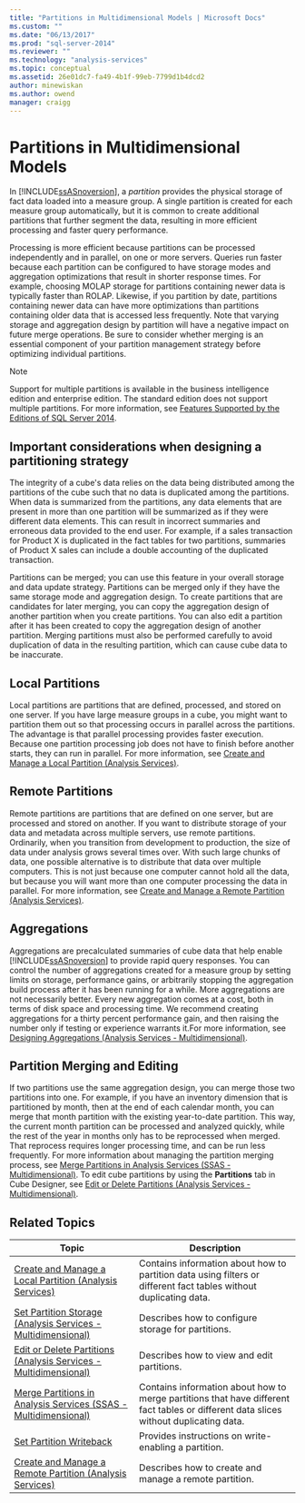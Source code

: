 ```yaml
---
title: "Partitions in Multidimensional Models | Microsoft Docs"
ms.custom: ""
ms.date: "06/13/2017"
ms.prod: "sql-server-2014"
ms.reviewer: ""
ms.technology: "analysis-services"
ms.topic: conceptual
ms.assetid: 26e01dc7-fa49-4b1f-99eb-7799d1b4dcd2
author: minewiskan
ms.author: owend
manager: craigg
---
```

# Partitions in Multidimensional Models
  In [!INCLUDE[ssASnoversion](../../includes/ssasnoversion-md.md)], a *partition* provides the physical storage of fact data loaded into a measure group. A single partition is created for each measure group automatically, but it is common to create additional partitions that further segment the data, resulting in more efficient processing and faster query performance.  
  
 Processing is more efficient because partitions can be processed independently and in parallel, on one or more servers. Queries run faster because each partition can be configured to have storage modes and aggregation optimizations that result in shorter response times. For example, choosing MOLAP storage for partitions containing newer data is typically faster than ROLAP. Likewise, if you partition by date, partitions containing newer data can have more optimizations than partitions containing older data that is accessed less frequently. Note that varying storage and aggregation design by partition will have a negative impact on future merge operations. Be sure to consider whether merging is an essential component of your partition management strategy before optimizing individual partitions.  
  
> [!NOTE]  
>  Support for multiple partitions is available in the business intelligence edition and enterprise edition. The standard edition does not support multiple partitions. For more information, see [Features Supported by the Editions of SQL Server 2014](../../getting-started/features-supported-by-the-editions-of-sql-server-2014.md).  
  
## Important considerations when designing a partitioning strategy  
 The integrity of a cube's data relies on the data being distributed among the partitions of the cube such that no data is duplicated among the partitions. When data is summarized from the partitions, any data elements that are present in more than one partition will be summarized as if they were different data elements. This can result in incorrect summaries and erroneous data provided to the end user. For example, if a sales transaction for Product X is duplicated in the fact tables for two partitions, summaries of Product X sales can include a double accounting of the duplicated transaction.  
  
 Partitions can be merged; you can use this feature in your overall storage and data update strategy. Partitions can be merged only if they have the same storage mode and aggregation design. To create partitions that are candidates for later merging, you can copy the aggregation design of another partition when you create partitions. You can also edit a partition after it has been created to copy the aggregation design of another partition. Merging partitions must also be performed carefully to avoid duplication of data in the resulting partition, which can cause cube data to be inaccurate.  
  
## Local Partitions  
 Local partitions are partitions that are defined, processed, and stored on one server. If you have large measure groups in a cube, you might want to partition them out so that processing occurs in parallel across the partitions. The advantage is that parallel processing provides faster execution. Because one partition processing job does not have to finish before another starts, they can run in parallel. For more information, see [Create and Manage a Local Partition &#40;Analysis Services&#41;](create-and-manage-a-local-partition-analysis-services.md).  
  
## Remote Partitions  
 Remote partitions are partitions that are defined on one server, but are processed and stored on another. If you want to distribute storage of your data and metadata across multiple servers, use remote partitions. Ordinarily, when you transition from development to production, the size of data under analysis grows several times over. With such large chunks of data, one possible alternative is to distribute that data over multiple computers. This is not just because one computer cannot hold all the data, but because you will want more than one computer processing the data in parallel. For more information, see [Create and Manage a Remote Partition &#40;Analysis Services&#41;](create-and-manage-a-remote-partition-analysis-services.md).  
  
## Aggregations  
 Aggregations are precalculated summaries of cube data that help enable [!INCLUDE[ssASnoversion](../../includes/ssasnoversion-md.md)] to provide rapid query responses. You can control the number of aggregations created for a measure group by setting limits on storage, performance gains, or arbitrarily stopping the aggregation build process after it has been running for a while. More aggregations are not necessarily better. Every new aggregation comes at a cost, both in terms of disk space and processing time. We recommend creating aggregations for a thirty percent performance gain, and then raising the number only if testing or experience warrants it.For more information, see [Designing Aggregations &#40;Analysis Services - Multidimensional&#41;](designing-aggregations-analysis-services-multidimensional.md).  
  
## Partition Merging and Editing  
 If two partitions use the same aggregation design, you can merge those two partitions into one. For example, if you have an inventory dimension that is partitioned by month, then at the end of each calendar month, you can merge that month partition with the existing year-to-date partition. This way, the current month partition can be processed and analyzed quickly, while the rest of the year in months only has to be reprocessed when merged. That reprocess requires longer processing time, and can be run less frequently. For more information about managing the partition merging process, see [Merge Partitions in Analysis Services &#40;SSAS - Multidimensional&#41;](merge-partitions-in-analysis-services-ssas-multidimensional.md). To edit cube partitions by using the **Partitions** tab in Cube Designer, see [Edit or Delete Partitions &#40;Analysis Services - Multidimensional&#41;](edit-or-delete-partitions-analyisis-services-multidimensional.md).  
  
## Related Topics  
  
|Topic|Description|  
|-----------|-----------------|  
|[Create and Manage a Local Partition &#40;Analysis Services&#41;](create-and-manage-a-local-partition-analysis-services.md)|Contains information about how to partition data using filters or different fact tables without duplicating data.|  
|[Set Partition Storage &#40;Analysis Services - Multidimensional&#41;](set-partition-storage-analysis-services-multidimensional.md)|Describes how to configure storage for partitions.|  
|[Edit or Delete Partitions &#40;Analysis Services - Multidimensional&#41;](edit-or-delete-partitions-analyisis-services-multidimensional.md)|Describes how to view and edit partitions.|  
|[Merge Partitions in Analysis Services &#40;SSAS - Multidimensional&#41;](merge-partitions-in-analysis-services-ssas-multidimensional.md)|Contains information about how to merge partitions that have different fact tables or different data slices without duplicating data.|  
|[Set Partition Writeback](set-partition-writeback.md)|Provides instructions on write-enabling a partition.|  
|[Create and Manage a Remote Partition &#40;Analysis Services&#41;](create-and-manage-a-remote-partition-analysis-services.md)|Describes how to create and manage a remote partition.|  
  
  
